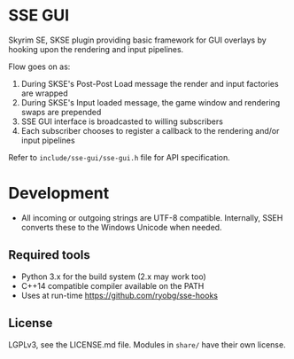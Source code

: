 # SSE GUI

Skyrim SE, SKSE plugin providing basic framework for GUI overlays by hooking upon the rendering 
and input pipelines. 

Flow goes on as:
1. During SKSE's Post-Post Load message the render and input factories are wrapped
2. During SKSE's Input loaded message, the game window and rendering swaps are prepended
3. SSE GUI interface is broadcasted to willing subscribers
4. Each subscriber chooses to register a callback to the rendering and/or input pipelines

Refer to `include/sse-gui/sse-gui.h` file for API specification.

# Development

* All incoming or outgoing strings are UTF-8 compatible. Internally, SSEH converts these to the
  Windows Unicode when needed.

## Required tools

* Python 3.x for the build system (2.x may work too)
* C++14 compatible compiler available on the PATH
* Uses at run-time https://github.com/ryobg/sse-hooks

## License

LGPLv3, see the LICENSE.md file. Modules in `share/` have their own license.
